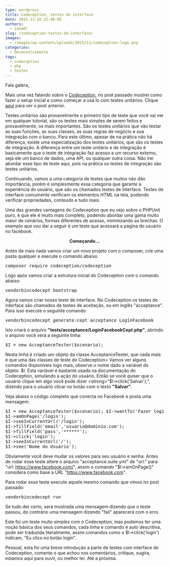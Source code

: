 ```yaml
---
type: wordpress
title: Codeception, testes de interface
date: 2015-11-16 22:48:05
authors:
  - jaswdr
slug: /codeception-testes-de-interface/
images:
  - /images/wp-content/uploads/2015/11/codeception-logo.png
categories:
  - Desenvolvimento
tags:
  - codeception
  - php
  - testes
---
```


Fala galera,

Mais uma vez falando sobre o <a href="http://codeception.com/" target="_blank">Codeception</a>, no post passado mostrei como fazer o setup inicial e como começar a usá lo com testes unitários. Clique <a href="/?p=3182" target="_blank">aqui</a> para ver o post anterior.

Testes unitários são provavelmente o primeiro tipo de teste que você vai ver em qualquer tutorial, são os testes mais simples de serem feitos e provavelmente, os mais importantes. São os testes unitários que vão testar as suas funções, as suas classes, as suas regras de negócio e sua integração com o banco. Para este último, apesar de na prática não há diferença, existe uma especialização dos testes unitários, que são os testes de integração. A diferença entre um teste unitário e de integração é basicamente que o teste de integração faz acesso a um recurso externo, seja ele um banco de dados, uma API, ou qualquer outra coisa. Não irei abordar esse tipo de teste aqui, pois na prática os testes de integração são testes unitários.
<!--more-->

Continuando, vamos a uma categoria de testes que muitos não dão importância, porém é simplesmente essa categoria que garante a experiência do usuário, que são os chamados testes de interface. Testes de interface comumente verificam os elementos HTML na tela, podendo verificar propriedades, conteúdo e tudo mais.

Uma das grandes vantagens do Codeception que eu vejo sobre o PHPUnit puro, é que ele é muito mais completo, podendo abordar uma gama muito maior de cenários, formas diferentes de acesso, minimizando as brechas. O exemplo que vou dar a seguir é um teste que acessará a página do usuário no facebook.
<p style="text-align: center;"><strong>Começando...</strong></p>
<p style="text-align: left;">Antes de mais nada vamos criar um novo projeto com o composer, crie uma pasta qualquer e execute o comando abaixo<em>.</em></p>

<pre>composer require codeception/codeception</pre>
Logo após vamos criar a estrutura inicial do Codeception com o comando abaixo:
<pre>vendorbincodecept bootstrap</pre>
Agora vamos criar nosso teste de interface. No Codeception os testes de interface são chamados de testes de aceitação, ou em inglês "acceptance". Para isso execute o seguinte comando:
<pre>vendorbincodecept generate:cept acceptance LoginFacebook</pre>
Isto criará o arquivo <strong>"tests/acceptance/LoginFacebookCept.php"</strong>, abrindo o arquivo você verá a seguinte linha:
<pre>$I = new AcceptanceTester($scenario);</pre>
Nesta linha é criado um objeto da classe AcceptanceTester, que nada mais é que uma das classes de teste do Codeception> Vamos ver alguns comandos disponíveis logo mais, observe o nome dado a variável do objeto: $I. Esta variável é bastante usada na documentação do Codeception, simulando a ação do usuário. Então se você quiser que o usuário clique em algo você pode dizer <strong>"$I-&gt;click('Salvar');"</strong>, dizendo para o usuário clicar no botão com o texto <strong>"Salvar"</strong>.

Veja abaixo o código completo que conecta no Facebook e posta uma mensagem:
<pre>$I = new AcceptanceTester($scenario); $I-&gt;wantTo('Fazer login no facebook e ver o próprio nome');
$I-&gt;amOnPage('/login');
$I-&gt;seeInCurrentUrl('/login');
$I-&gt;fillField('email','usuario@dominio.com');
$I-&gt;fillField('pass','******');
$I-&gt;click('login');
$I-&gt;seeInCurrentUrl('/');
$I-&gt;see('Nome do Usuário');
</pre>
Obviamente você deve mudar os valores para seu usuário e senha. Antes de rodar esse teste altere o arquivo "acceptance.suite.yml" de "url:" para "url: https://www.facebook.com/", assim o comando "$I-&gt;amOnPage()" considera como base a URL "https://www.facebook.com".

Para rodar esse teste execute aquele mesmo comando que vimos no post passado:
<pre>vendorbincodecept run</pre>
Se tudo der certo, será mostrada uma mensagem dizendo que o teste passou, do contrário uma mensagem dizendo "fail" aparecerá com o erro.

Este foi um teste muito simples com o Codeception, mas podemos ter uma noção básica dos seus comandos, cada linha e comando é auto descritiva, pode ser traduzida literalmente, assim comandos como o $I-&gt;click('login') indicam, "Eu clico no botão login".

Pessoal, esta foi uma breve introdução a parte de testes com interface do Codeception, comente o que achou nos comentários, critique, sugira, estamos aqui para ouvir, ou melhor ler. Até a próxima.